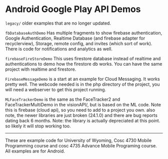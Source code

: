 # Android Google Play API Demos

`legacy/` older examples that are no longer updated.

`fbDatabaseAuthDemo` Has multiple fragments to show firebase authentication, Google Authentication, Realtime Database (and firebase adapter for recyclerview), Storage, remote config, and invites (which sort of work).  There is code for notifications and analytics as well.

`firebaseFireStoreDemo` This uses firestore database instead of realtime and authentications to demo how the firestore db works.  You can have the same project with realtime and firestore. 

`FirebaseMessageDemo` is a start at an example for Cloud Messaging.  It works pretty well.  The webcode needed is in the php directory of the project, you will need a webserver to get this project running.

`MLFaceTrackerDemo` is the same as the FaceTracker2 and FaceTrackerMultiDemo in the visionAPI/, but is based on the ML  code.  Note this is firebase (cloud api), so you need to add to a project you own.  also note, the newer libraries are just broken (24.1.0) and there are bug reports dating back 6 months.   Note: the library is actually depreciated at this point.  so likely it will stop working too.


---

These are example code for University of Wyoming, Cosc 4730 Mobile Programming course and cosc 4735 Advance Mobile Programing course. 
All examples are for Android.

